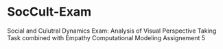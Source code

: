 # SocCult-Exam

Social and Culutral Dynamics Exam: Analysis of Visual Perspective Taking Task combined with Empathy 
Computational Modeling Assignement 5
